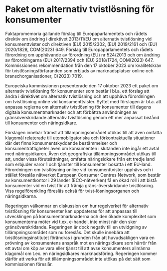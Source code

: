 # Paket om alternativ tvistlösning för konsumenter

Faktapromemoria gällande förslag till Europaparlamentets och rådets direktiv om ändring i direktivet 2013/11/EU om alternativ tvistlösning vid konsumenttvister och direktiven (EU) 2015/2302, (EU) 2019/2161 och (EU) 2020/1828, COM(2023) 649.
Förslag till Europaparlamentets och rådets förordning om upphävande av förordning (EU) nr 524/2013 och om ändring av förordningarna (EU) 2017/2394 och (EU) 2018/1724, COM(2023) 647.
Kommissionens rekommendation från den 17 oktober 2023 om kvalitetskrav för tvistlösningsförfaranden som erbjuds av marknadsplatser online och branschorganisationer, C(2023) 7019.

Europeiska kommissionen presenterade den 17 oktober 2023 ett paket om alternativ tvistlösning för konsumenter som består i bl.a. ett förslag att ändra i direktivet om alternativ tvistlösning och att upphäva förordningen om tvistlösning online vid konsumenttvister. Syftet med förslagen är bl.a. att anpassa reglerna om alternativ tvistlösning för konsumenter till dagens digitala konsumentmarknader och att förbättra användningen av gränsöverskridande alternativ tvistlösning genom ett mer anpassat bistånd till konsumenter och näringsidkare.

Förslagen innebär främst att tillämpningsområdet utökas till att även omfatta klagomål relaterade till utomobligatoriska och förkontraktuella situationer där det finns konsumentskyddande bestämmelser och konsumenträttigheter även om konsumenten i slutänden inte ingår ett avtal med näringsidkaren. Även det geografiska tillämpningsområdet utökas till att, under vissa förutsättningar, omfatta näringsidkare från ett tredje land som erbjuder varor 1 och tjänster till konsumenter bosatta i ett EU-land. Förordningen om tvistlösning online vid konsumenttvister upphävs och i stället föreslås nätverket European Consumer Centres Network, som består av konsumentkontor i 29 länder (ECC-nätverken) få en ökad roll i att bistå konsumenter vid en tvist för att främja gräns-överskridande tvistlösning. Viss regelförenkling föreslås också för tvist-lösningsorganen och näringsidkarna.

Regeringen välkomnar en diskussion om hur regelverket för alternativ tvistlösning för konsumenter kan uppdateras för att anpassas till utvecklingen på konsumentmarknaderna och den ökade komplexitet som konsumenterna möter vid t.ex. e-handel, inte minst när den sker gränsöverskridande. Regeringen är dock negativ till en utvidgning av tillämpningsområdet som nu föreslås. Det skulle innebära att tvistlösningsinstitutet förändras i grunden från att huvudsakligen vara en prövning av konsumentens anspråk mot en näringsidkare som härrör från ett avtal om köp av vara eller tjänst till att avse konsumenters allmänna klagomål om t.ex. en näringsidkares marknadsföring. Regeringen kommer därför att verka för att tillämpningsområdet inte utökas på det sätt som kommissionen föreslår.
